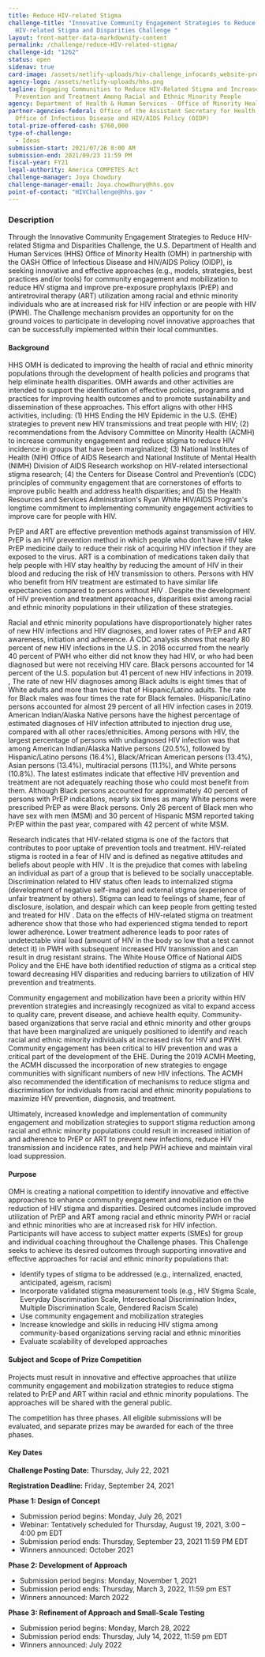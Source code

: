 ```yaml
---
title: Reduce HIV-related Stigma
challenge-title: "Innovative Community Engagement Strategies to Reduce
  HIV-related Stigma and Disparities Challenge "
layout: front-matter-data-markdownify-content
permalink: /challenge/reduce-HIV-related-stigma/
challenge-id: "1262"
status: open
sidenav: true
card-image: /assets/netlify-uploads/hiv-challenge_infocards_website-preview.png
agency-logo: /assets/netlify-uploads/hhs.png
tagline: Engaging Communities to Reduce HIV-Related Stigma and Increase
  Prevention and Treatment Among Racial and Ethnic Minority People
agency: Department of Health & Human Services - Office of Minority Health
partner-agencies-federal: Office of the Assistant Secretary for Health (OASH),
  Office of Infectious Disease and HIV/AIDS Policy (OIDP)
total-prize-offered-cash: $760,000
type-of-challenge:
  - Ideas
submission-start: 2021/07/26 8:00 AM
submission-end: 2021/09/23 11:59 PM
fiscal-year: FY21
legal-authority: America COMPETES Act
challenge-manager: Joya Chowdury
challenge-manager-email: Joya.chowdhury@hhs.gov
point-of-contact: "HIVChallenge@hhs.gov "
---
```

### Description

Through the Innovative Community Engagement Strategies  to Reduce HIV-related Stigma and Disparities Challenge, the U.S. Department of Health and Human Services (HHS) Office of Minority Health (OMH) in partnership with the OASH Office of Infectious Disease and HIV/AIDS Policy (OIDP), is seeking innovative and effective approaches (e.g., models, strategies, best practices and/or tools) for community engagement and mobilization to reduce HIV stigma and improve pre-exposure prophylaxis (PrEP) and antiretroviral therapy (ART) utilization among racial and ethnic minority individuals who are at increased  risk for HIV infection or are people with HIV (PWH). The Challenge mechanism provides an opportunity for on the ground voices to participate in developing novel innovative approaches that can be successfully implemented within their local communities. 

#### **Background**

HHS OMH is dedicated to improving the health of racial and ethnic minority populations through the development of health policies and programs that help eliminate health disparities. OMH awards and other activities are intended to support the identification of effective policies, programs and practices for improving health outcomes and to promote sustainability and dissemination of these approaches. This effort aligns with other HHS activities, including: (1) HHS Ending the HIV Epidemic in the U.S. (EHE) strategies to prevent new HIV transmissions and treat people with HIV; (2) recommendations from the Advisory Committee on Minority Health (ACMH) to increase community engagement and reduce stigma to reduce HIV incidence in groups that have been marginalized; (3) National Institutes of Health (NIH) Office of AIDS Research and National Institute of Mental Health (NIMH) Division of AIDS Research workshop on HIV-related intersectional stigma research; (4) the Centers for Disease Control and Prevention’s (CDC) principles of community engagement that are cornerstones of efforts to improve public health and address health disparities; and (5) the Health Resources and Services Administration's Ryan White HIV/AIDS Program's longtime commitment to implementing community engagement activities to improve care for people with HIV.

PrEP and ART are effective prevention methods against transmission of HIV.  PrEP is an HIV prevention method in which people who don’t have HIV take PrEP medicine daily to reduce their risk of acquiring HIV infection if they are exposed to the virus. ART is a combination of medications taken daily that help people with HIV stay healthy by reducing the amount of HIV in their blood and reducing the risk of HIV transmission to others.  Persons with HIV who benefit from HIV treatment are estimated to have similar life expectancies compared  to persons without HIV . Despite the development of HIV prevention and treatment approaches, disparities exist among racial and ethnic minority populations in their utilization of these strategies.

Racial and ethnic minority populations have disproportionately higher rates of new HIV infections and HIV diagnoses, and lower rates of PrEP and ART awareness, initiation and adherence. A  CDC analysis shows that nearly 80 percent of new HIV infections in the U.S. in 2016 occurred from the nearly 40 percent of PWH who either did not know they had HIV, or who had been diagnosed but were not receiving HIV care.  Black persons accounted for 14 percent of the U.S. population but 41 percent of new HIV infections in 2019. ,  The rate of new HIV diagnoses among Black adults is eight times that of White adults and more than twice that of Hispanic/Latino adults. The rate for Black males was four times the rate for Black females. (Hispanic/Latino persons accounted for almost 29 percent of all HIV infection cases in 2019.  American Indian/Alaska Native persons have the highest percentage of estimated diagnoses of HIV infection attributed to injection drug use, compared with all other races/ethnicities.   Among persons with HIV, the largest percentage of persons with undiagnosed HIV infection was that among American Indian/Alaska Native persons (20.5%), followed by Hispanic/Latino persons (16.4%), Black/African American persons (13.4%), Asian persons (13.4%), multiracial persons (11.1%), and White persons (10.8%).   The latest estimates indicate that effective HIV prevention and treatment are not adequately reaching those who could most benefit from them.   Although Black persons accounted for approximately 40 percent of persons with PrEP indications, nearly six times as many White persons were prescribed PrEP as were Black persons. Only 26 percent of Black men who have sex with men (MSM) and 30 percent of Hispanic MSM reported taking PrEP within the past year, compared with 42 percent of white MSM. 

Research indicates that HIV-related stigma is one of the factors that contributes to poor uptake of prevention tools and treatment. HIV-related stigma is rooted in a fear of HIV and is defined as negative attitudes and beliefs about people with HIV . It is the prejudice that comes with labeling an individual as part of a group that is believed to be socially unacceptable. Discrimination related to HIV status often leads to internalized stigma (development of negative self-image) and external stigma (experience of unfair treatment by others). Stigma can lead to feelings of shame, fear of disclosure, isolation, and despair which can keep people from getting tested and treated for HIV . Data on the effects of HIV-related stigma on treatment adherence show that those who had experienced stigma tended to report lower adherence. Lower treatment adherence leads to poor rates of undetectable viral load (amount of HIV in the body so low that a test cannot detect it) in PWH with subsequent increased HIV transmission  and can result in drug resistant strains.  The White House Office of National AIDS Policy and the EHE have both identified reduction of stigma as a critical step toward decreasing HIV disparities and reducing barriers to utilization of HIV prevention and treatments. 

Community engagement and mobilization have been a priority within HIV prevention strategies and increasingly recognized as vital to expand access to quality care, prevent disease, and achieve health equity. Community-based organizations that serve racial and ethnic minority and other groups that have been marginalized are uniquely positioned to identify and reach racial and ethnic minority individuals at increased risk for HIV and PWH.  Community engagement has been critical to HIV prevention and was a critical part of the development of the EHE.  During the 2019 ACMH Meeting, the ACMH discussed the incorporation of new strategies to engage communities with significant numbers of new HIV infections.  The ACMH also recommended the identification of mechanisms to reduce stigma and discrimination for individuals from racial and ethnic minority populations to maximize HIV prevention, diagnosis, and treatment.

Ultimately, increased knowledge and implementation of community engagement and mobilization strategies to support stigma reduction among racial and ethnic minority populations could result in increased initiation of and adherence to PrEP or ART to prevent new infections, reduce HIV transmission and incidence rates, and help PWH achieve and maintain viral load suppression.

#### Purpose

OMH is creating a national competition to identify innovative and effective approaches to enhance community engagement and mobilization on the reduction of HIV stigma and disparities.  Desired outcomes include improved utilization of PrEP and ART among racial and ethnic minority PWH or racial and ethnic minorities who are at increased risk for HIV infection. Participants will have access to subject matter experts (SMEs) for group and individual coaching throughout the Challenge phases. This Challenge seeks to achieve its desired outcomes through supporting innovative and effective approaches for racial and ethnic minority populations that:

* Identify types of stigma to be addressed (e.g., internalized, enacted, anticipated, ageism, racism)
* Incorporate validated stigma measurement tools (e.g., HIV Stigma Scale, Everyday Discrimination Scale, Intersectional Discrimination Index, Multiple Discrimination Scale, Gendered Racism Scale)
* Use community engagement and mobilization strategies
* Increase knowledge and skills in reducing HIV stigma among community-based organizations serving racial and ethnic minorities
* Evaluate scalability of developed approaches

#### Subject and Scope of Prize Competition

Projects must result in innovative and effective approaches that utilize community engagement and mobilization strategies to reduce stigma related to PrEP and ART within racial and ethnic minority populations. The approaches will be shared with the general public.

The competition has three phases. All eligible submissions will be evaluated, and separate prizes may be awarded for each of the three phases.

#### Key Dates

**Challenge Posting Date:** Thursday, July 22, 2021 

**Registration Deadline:** Friday, September 24, 2021

**Phase 1: Design of Concept**

* Submission period begins: Monday, July 26, 2021 
* Webinar: Tentatively scheduled for Thursday, August 19, 2021, 3:00 – 4:00 pm EDT
* Submission period ends: Thursday, September 23, 2021 11:59 PM EDT
* Winners announced: October 2021

**Phase 2: Development of Approach**

* Submission period begins: Monday, November 1, 2021
* Submission period ends: Thursday, March 3, 2022, 11:59 pm EST
* Winners announced: March 2022

**Phase 3: Refinement of Approach and Small-Scale Testing**

* Submission period begins: Monday, March 28, 2022
* Submission period ends: Thursday, July 14, 2022, 11:59 pm EDT
* Winners announced: July 2022